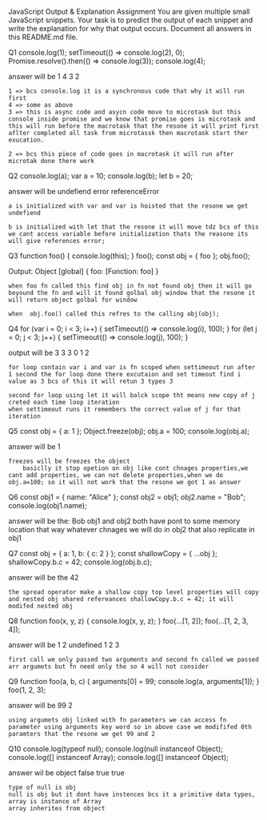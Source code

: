 JavaScript Output & Explanation Assignment
You are given multiple small JavaScript snippets.
Your task is to predict the output of each snippet and write the explanation for why that output occurs.
Document all answers in this README.md file.

Q1
console.log(1);
setTimeout(() => console.log(2), 0);
Promise.resolve().then(() => console.log(3));
console.log(4);

answer will be 
    1
    4 
    3
    2

    1 => bcs console.log it is a synchronous code that why it will run first 
    4 => some as above
    3 => this is async code and asycn code move to microtask but this console inside promise and we know that promise goes is microtask and this will run before the macrotask that the resone it will print first aflter completed all task from microtassk then macrotask start ther exucation.

    2 => bcs this piece of code goes in macrotask it will run after microtak done there work 


Q2
console.log(a);
var a = 10;
console.log(b);
let b = 20;


answer will be 
    undefiend 
    error referenceError

    a is initialized with var and var is hoisted that the resone we get undefiend

    b is initialized with let that the resone it will move tdz bcs of this we cant access variable before initialization thats the reasone its will give references error;



Q3
function foo() {
  console.log(this);
}
foo();
const obj = { foo };
obj.foo();

Output:
    Object [global]
    { foo: [Function: foo] }

    when foo fn called this find obj in fn not found obj then it will go beyound the fn and will it found golbal obj window that the resone it will return object golbal for window

    when  obj.foo() called this refres to the calling obj(obj);


Q4
for (var i = 0; i < 3; i++) {
  setTimeout(() => console.log(i), 100);
}
for (let j = 0; j < 3; j++) {
  setTimeout(() => console.log(j), 100);
}

output will be 
    3
    3
    3
    0
    1
    2

    for loop contain var i and var is fn scoped when settimeout run after 1 second the for loop done there excutaion and set timeout find i value as 3 bcs of this it will retun 3 types 3

    second for loop using let it will balck scope tht means new copy of j creted each time loop iteration
    when settimeout runs it remembers the correct value of j for that iteration 


Q5
const obj = { a: 1 };
Object.freeze(obj);
obj.a = 100;
console.log(obj.a);

answer will be
    1

    freezes will be freezes the object
        basiclly it stop opetion on obj like cont chnages properties,we cant add properties, we can not delete properties,when we do obj.a=100; so it will not work that the resone we got 1 as answer


Q6
const obj1 = { name: "Alice" };
const obj2 = obj1;
obj2.name = "Bob";
console.log(obj1.name);

answer will be the:
    Bob
    obj1 and obj2 both have pont to some memory location that way whatever chnages we will do in obj2 that also replicate in obj1

Q7
const obj = { a: 1, b: { c: 2 } };
const shallowCopy = { ...obj };
shallowCopy.b.c = 42;
console.log(obj.b.c);

answer will be the
    42

    the spread operator make a shallow copy top level properties will copy and nested obj shared refereances shallowCopy.b.c = 42; it will modifed nested obj 

Q8
function foo(x, y, z) {
  console.log(x, y, z);
}
foo(...[1, 2]);
foo(...[1, 2, 3, 4]);

answer will be
    1 2 undefined
    1 2 3

    first call we only passed two arguments and second fn called we passed arr argumets but fn need only the so 4 will not consider 

Q9
function foo(a, b, c) {
  arguments[0] = 99;
  console.log(a, arguments[1]);
}
foo(1, 2, 3);

answer will be 
    99 2
    
    using argumets obj linked with fn parameters we can access fn parameter using arguments key word so in above case we modififed 0th paramters that the resone we get 99 and 2
    
Q10
console.log(typeof null);
console.log(null instanceof Object);
console.log([] instanceof Array);
console.log([] instanceof Object);

answer wil be
    object
    false
    true
    true

    type of null is obj
    null is obj but it dont have instences bcs it a primitive data types,
    array is instance of Array
    array inherites from object
    

